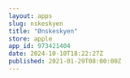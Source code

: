 ```yaml
---
layout: apps
slug: nskeskyen
title: "Ønskeskyen"
store: apple
app_id: 973421404
date: 2024-10-10T18:22:27Z
published: 2021-01-29T08:00:00Z
---
```

